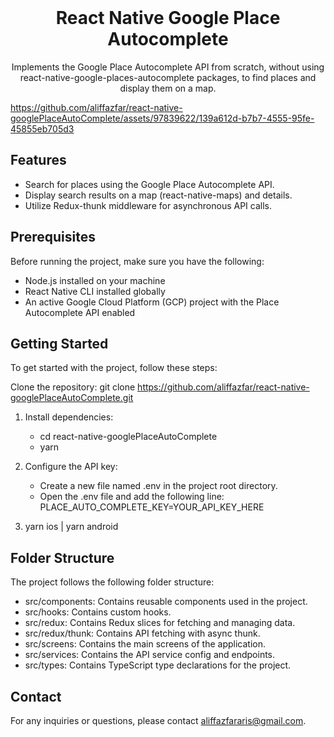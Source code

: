 <br />

<p align="center">
  <h1 align="center">React Native Google Place Autocomplete</h1>

  <p align="center">
    Implements the Google Place Autocomplete API from scratch, without using react-native-google-places-autocomplete packages, to find    places and display them on a map.
    <br />
    </p>
</p>


https://github.com/aliffazfar/react-native-googlePlaceAutoComplete/assets/97839622/139a612d-b7b7-4555-95fe-45855eb705d3


## Features

- Search for places using the Google Place Autocomplete API.
- Display search results on a map (react-native-maps) and details.
- Utilize Redux-thunk middleware for asynchronous API calls.

## Prerequisites

Before running the project, make sure you have the following:

- Node.js installed on your machine
- React Native CLI installed globally
- An active Google Cloud Platform (GCP) project with the Place Autocomplete API enabled

## Getting Started

To get started with the project, follow these steps:

Clone the repository:
git clone https://github.com/aliffazfar/react-native-googlePlaceAutoComplete.git

1. Install dependencies:

   - cd react-native-googlePlaceAutoComplete
   - yarn

2. Configure the API key:

   - Create a new file named .env in the project root directory.
   - Open the .env file and add the following line:
     PLACE_AUTO_COMPLETE_KEY=YOUR_API_KEY_HERE

3. yarn ios | yarn android

## Folder Structure

The project follows the following folder structure:

- src/components: Contains reusable components used in the project.
- src/hooks: Contains custom hooks.
- src/redux: Contains Redux slices for fetching and managing data.
- src/redux/thunk: Contains API fetching with async thunk.
- src/screens: Contains the main screens of the application.
- src/services: Contains the API service config and endpoints.
- src/types: Contains TypeScript type declarations for the project.


## Contact
For any inquiries or questions, please contact aliffazfararis@gmail.com.
